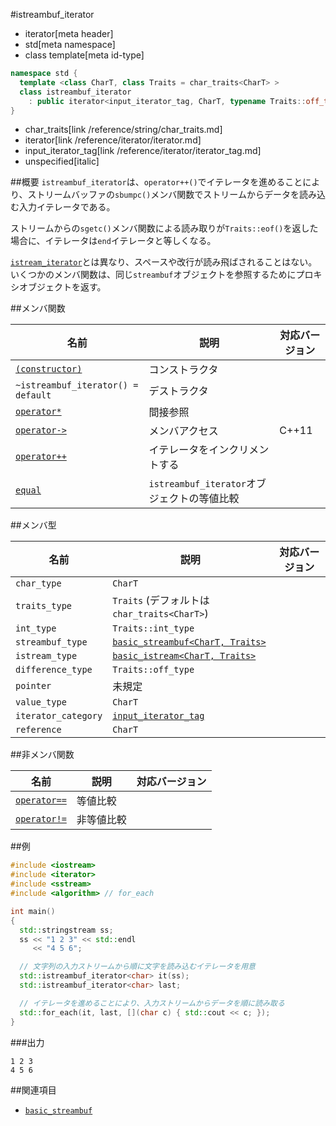 #istreambuf_iterator
* iterator[meta header]
* std[meta namespace]
* class template[meta id-type]

```cpp
namespace std {
  template <class CharT, class Traits = char_traits<CharT> >
  class istreambuf_iterator
    : public iterator<input_iterator_tag, CharT, typename Traits::off_type, unspecified, CharT>
}
```
* char_traits[link /reference/string/char_traits.md]
* iterator[link /reference/iterator/iterator.md]
* input_iterator_tag[link /reference/iterator/iterator_tag.md]
* unspecified[italic]

##概要
`istreambuf_iterator`は、`operator++()`でイテレータを進めることにより、ストリームバッファの`sbumpc()`メンバ関数でストリームからデータを読み込む入力イテレータである。

ストリームからの`sgetc()`メンバ関数による読み取りが`Traits::eof()`を返した場合に、イテレータは`end`イテレータと等しくなる。

[`istream_iterator`](/reference/iterator/istream_iterator.md)とは異なり、スペースや改行が読み飛ばされることはない。いくつかのメンバ関数は、同じ`streambuf`オブジェクトを参照するためにプロキシオブジェクトを返す。


##メンバ関数

| 名前 | 説明 | 対応バージョン |
|----------------------------------|-------------------------|-------|
| [`(constructor)`](istreambuf_iterator/op_constructor.md) | コンストラクタ | |
| `~istreambuf_iterator() = default` | デストラクタ | |
| [`operator*`](istreambuf_iterator/op_deref.md) | 間接参照 | |
| [`operator->`](istreambuf_iterator/op_arrow.md) | メンバアクセス | C++11 |
| [`operator++`](istreambuf_iterator/op_increment.md) | イテレータをインクリメントする | |
| [`equal`](istreambuf_iterator/equal.md) | `istreambuf_iterator`オブジェクトの等値比較 | |


##メンバ型

| 名前 | 説明 | 対応バージョン |
|---------------------|------------------------|-------|
| `char_type`         | `CharT` | |
| `traits_type`       | `Traits` (デフォルトは`char_traits<CharT>`) | |
| `int_type`          | `Traits::int_type` | |
| `streambuf_type`    | [`basic_streambuf<CharT, Traits>`](../streambuf/basic_streambuf.md) | |
| `istream_type`      | [`basic_istream<CharT, Traits>`](../istream/basic_istream.md) | |
| `difference_type`   | `Traits::off_type` | |
| `pointer`           | 未規定 | |
| `value_type`        | `CharT` | |
| `iterator_category` | [`input_iterator_tag`](/reference/iterator/iterator_tag.md) | |
| `reference`         | `CharT` | |


##非メンバ関数

| 名前 | 説明 | 対応バージョン |
|-------------------------------------------------------|------------|------|
| [`operator==`](istreambuf_iterator/op_equal.md)     | 等値比較   | |
| [`operator!=`](istreambuf_iterator/op_not_equal.md) | 非等値比較 | |


##例
```cpp
#include <iostream>
#include <iterator>
#include <sstream>
#include <algorithm> // for_each

int main()
{
  std::stringstream ss;
  ss << "1 2 3" << std::endl
     << "4 5 6";

  // 文字列の入力ストリームから順に文字を読み込むイテレータを用意
  std::istreambuf_iterator<char> it(ss);
  std::istreambuf_iterator<char> last;

  // イテレータを進めることにより、入力ストリームからデータを順に読み取る
  std::for_each(it, last, [](char c) { std::cout << c; });
}
```

###出力
```
1 2 3
4 5 6
```

##関連項目
- [`basic_streambuf`](../streambuf/basic_streambuf.md)

